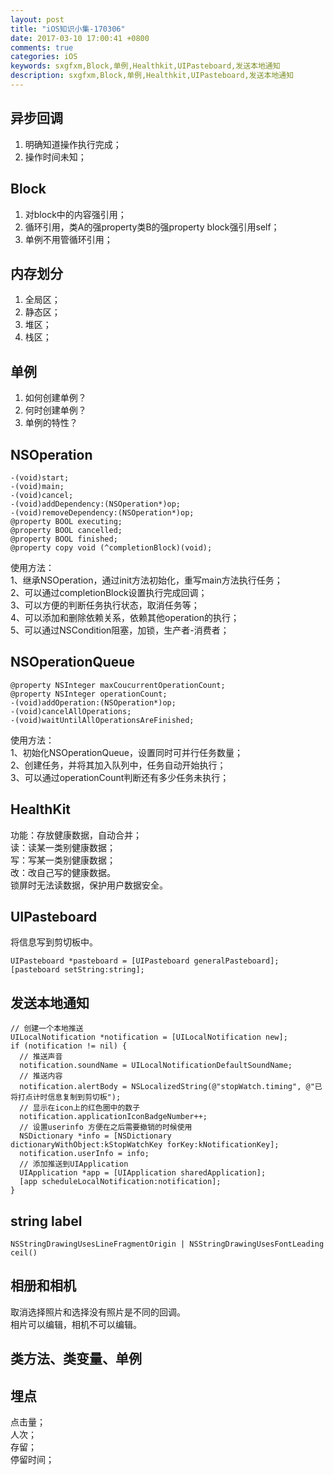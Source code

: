 ```yaml
---
layout: post
title: "iOS知识小集-170306"
date: 2017-03-10 17:00:41 +0800
comments: true
categories: iOS
keywords: sxgfxm,Block,单例,Healthkit,UIPasteboard,发送本地通知
description: sxgfxm,Block,单例,Healthkit,UIPasteboard,发送本地通知
---
```


## 异步回调
1. 明确知道操作执行完成；  
2. 操作时间未知；  

<!-- more -->

## Block
1. 对block中的内容强引用；  
2. 循环引用，类A的强property类B的强property block强引用self；  
3. 单例不用管循环引用；  

## 内存划分
1. 全局区；  
2. 静态区；  
3. 堆区；  
4. 栈区；  

## 单例
1. 如何创建单例？  
2. 何时创建单例？  
3. 单例的特性？  

## NSOperation
~~~
-(void)start;
-(void)main;
-(void)cancel;
-(void)addDependency:(NSOperation*)op;
-(void)removeDependency:(NSOperation*)op;
@property BOOL executing;
@property BOOL cancelled;
@property BOOL finished;
@property copy void (^completionBlock)(void);
~~~
使用方法：  
1、继承NSOperation，通过init方法初始化，重写main方法执行任务；  
2、可以通过completionBlock设置执行完成回调；  
3、可以方便的判断任务执行状态，取消任务等；  
4、可以添加和删除依赖关系，依赖其他operation的执行；  
5、可以通过NSCondition阻塞，加锁，生产者-消费者；  

## NSOperationQueue
~~~
@property NSInteger maxCoucurrentOperationCount;
@property NSInteger operationCount;
-(void)addOperation:(NSOperation*)op;
-(void)cancelAllOperations;
-(void)waitUntilAllOperationsAreFinished;
~~~
使用方法：  
1、初始化NSOperationQueue，设置同时可并行任务数量；  
2、创建任务，并将其加入队列中，任务自动开始执行；  
3、可以通过operationCount判断还有多少任务未执行；  

## HealthKit
功能：存放健康数据，自动合并；  
读：读某一类别健康数据；  
写：写某一类别健康数据；  
改：改自己写的健康数据。  
锁屏时无法读数据，保护用户数据安全。  

## UIPasteboard
将信息写到剪切板中。  



~~~
UIPasteboard *pasteboard = [UIPasteboard generalPasteboard];
[pasteboard setString:string];
~~~

## 发送本地通知
~~~
// 创建一个本地推送
UILocalNotification *notification = [UILocalNotification new];
if (notification != nil) {
  // 推送声音
  notification.soundName = UILocalNotificationDefaultSoundName;
  // 推送内容
  notification.alertBody = NSLocalizedString(@"stopWatch.timing", @"已将打点计时信息复制到剪切板");
  // 显示在icon上的红色圈中的数子
  notification.applicationIconBadgeNumber++;
  // 设置userinfo 方便在之后需要撤销的时候使用
  NSDictionary *info = [NSDictionary dictionaryWithObject:kStopWatchKey forKey:kNotificationKey];
  notification.userInfo = info;
  // 添加推送到UIApplication
  UIApplication *app = [UIApplication sharedApplication];
  [app scheduleLocalNotification:notification];
}
~~~

## string label
~~~
NSStringDrawingUsesLineFragmentOrigin | NSStringDrawingUsesFontLeading
ceil()
~~~

## 相册和相机
取消选择照片和选择没有照片是不同的回调。  
相片可以编辑，相机不可以编辑。  

## 类方法、类变量、单例

## 埋点
点击量；  
人次；  
存留；  
停留时间；  

